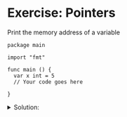 # Exercise: Pointers

Print the memory address of a variable

```golang
package main

import "fmt"

func main () {
  var x int = 5
  // Your code goes here
  
}

```

<details>
<summary> Solution: </summary>

```golang
package main

import "fmt"

func main () {
  var x int = 5
  // Your code goes here
  fmt.Println(&x)
}
```

</details>
